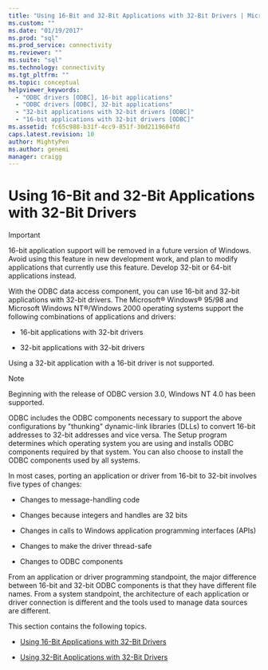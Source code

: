 ```yaml
---
title: "Using 16-Bit and 32-Bit Applications with 32-Bit Drivers | Microsoft Docs"
ms.custom: ""
ms.date: "01/19/2017"
ms.prod: "sql"
ms.prod_service: connectivity
ms.reviewer: ""
ms.suite: "sql"
ms.technology: connectivity
ms.tgt_pltfrm: ""
ms.topic: conceptual
helpviewer_keywords: 
  - "ODBC drivers [ODBC], 16-bit applications"
  - "ODBC drivers [ODBC], 32-bit applications"
  - "32-bit applications with 32-bit drivers [ODBC]"
  - "16-bit applications with 32-bit drivers [ODBC]"
ms.assetid: fc65c988-b31f-4cc9-851f-30d2119604fd
caps.latest.revision: 10
author: MightyPen
ms.author: genemi
manager: craigg
---
```

# Using 16-Bit and 32-Bit Applications with 32-Bit Drivers
> [!IMPORTANT]  
>  16-bit application support will be removed in a future version of Windows. Avoid using this feature in new development work, and plan to modify applications that currently use this feature. Develop 32-bit or 64-bit applications instead.  
  
 With the ODBC data access component, you can use 16-bit and 32-bit applications with 32-bit drivers. The Microsoft® Windows® 95/98 and Microsoft Windows NT®/Windows 2000 operating systems support the following combinations of applications and drivers:  
  
-   16-bit applications with 32-bit drivers  
  
-   32-bit applications with 32-bit drivers  
  
 Using a 32-bit application with a 16-bit driver is not supported.  
  
> [!NOTE]  
>  Beginning with the release of ODBC version 3.0, Windows NT 4.0 has been supported.  
  
 ODBC includes the ODBC components necessary to support the above configurations by "thunking" dynamic-link libraries (DLLs) to convert 16-bit addresses to 32-bit addresses and vice versa. The Setup program determines which operating system you are using and installs ODBC components required by that system. You can also choose to install the ODBC components used by all systems.  
  
 In most cases, porting an application or driver from 16-bit to 32-bit involves five types of changes:  
  
-   Changes to message-handling code  
  
-   Changes because integers and handles are 32 bits  
  
-   Changes in calls to Windows application programming interfaces (APIs)  
  
-   Changes to make the driver thread-safe  
  
-   Changes to ODBC components  
  
 From an application or driver programming standpoint, the major difference between 16-bit and 32-bit ODBC components is that they have different file names. From a system standpoint, the architecture of each application or driver connection is different and the tools used to manage data sources are different.  
  
 This section contains the following topics.  
  
-   [Using 16-Bit Applications with 32-Bit Drivers](../../odbc/microsoft/using-16-bit-applications-with-32-bit-drivers.md)  
  
-   [Using 32-Bit Applications with 32-Bit Drivers](../../odbc/microsoft/using-32-bit-applications-with-32-bit-drivers.md)
